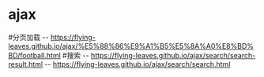 # ajax
#分页加载 
-- https://flying-leaves.github.io/ajax/%E5%88%86%E9%A1%B5%E5%8A%A0%E8%BD%BD/football.html
#搜索
-- https://flying-leaves.github.io/ajax/search/search-result.html
-- https://flying-leaves.github.io/ajax/search/search.html
